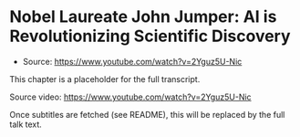 # Nobel Laureate John Jumper: AI is Revolutionizing Scientific Discovery

- Source: https://www.youtube.com/watch?v=2Yguz5U-Nic

This chapter is a placeholder for the full transcript.

Source video: https://www.youtube.com/watch?v=2Yguz5U-Nic

Once subtitles are fetched (see README), this will be replaced by the full talk text.

